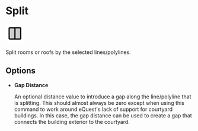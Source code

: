 # Split
<img src="images/split-room.svg" width="50" height="50"> 

Split rooms or roofs by the selected lines/polylines.

## Options

* **Gap Distance**

  An optional distance value to introduce a gap along the line/polyline that is splitting. This should almost always be zero except when using this command to work around eQuest's lack of support for courtyard buildings. In this case, the gap distance can be used to create a gap that connects the building exterior to the courtyard.